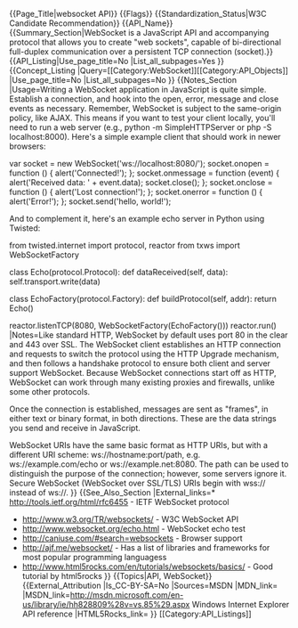 {{Page_Title|websocket API}}
{{Flags}}
{{Standardization_Status|W3C Candidate Recommendation}}
{{API_Name}}
{{Summary_Section|WebSocket is a JavaScript API and accompanying protocol that allows you to create "web sockets", capable of bi-directional full-duplex communication over a persistent TCP connection (socket).}}
{{API_Listing|Use_page_title=No
|List_all_subpages=Yes
}}
{{Concept_Listing
|Query=[[Category:WebSocket]][[Category:API_Objects]]
|Use_page_title=No
|List_all_subpages=No
}}
{{Notes_Section
|Usage=Writing a WebSocket application in JavaScript is quite simple. Establish a connection, and hook into the open, error, message and close events as necessary. Remember, WebSocket is subject to the same-origin policy, like AJAX. This means if you want to test your client locally, you'll need to run a web server (e.g., python -m SimpleHTTPServer or php -S localhost:8000). Here's a simple example client that should work in newer browsers:

<syntaxhighlight lang="javascript">
  var socket = new WebSocket('ws://localhost:8080/');
  socket.onopen = function () {
      alert('Connected!');
  };
  socket.onmessage = function (event) {
      alert('Received data: ' + event.data);
      socket.close();
  };
  socket.onclose = function () {
      alert('Lost connection!');
  };
  socket.onerror = function () {
      alert('Error!');
  };
  socket.send('hello, world!');
</syntaxhighlight>

And to complement it, here's an example echo server in Python using Twisted:

<syntaxhighlight lang="python">
  from twisted.internet import protocol, reactor
  from txws import WebSocketFactory
  
  class Echo(protocol.Protocol):
      def dataReceived(self, data):
          self.transport.write(data)
  
  class EchoFactory(protocol.Factory):
      def buildProtocol(self, addr):
          return Echo()
  
  reactor.listenTCP(8080, WebSocketFactory(EchoFactory()))
  reactor.run()
</syntaxhighlight>
|Notes=Like standard HTTP, WebSocket by default uses port 80 in the clear and 443 over SSL. The WebSocket client establishes an HTTP connection and requests to switch the protocol using the HTTP Upgrade mechanism, and then follows a handshake protocol to ensure both client and server support WebSocket. Because WebSocket connections start off as HTTP, WebSocket can work through many existing proxies and firewalls, unlike some other protocols.

Once the connection is established, messages are sent as "frames", in either text or binary format, in both directions. These are the data strings you send and receive in JavaScript.

WebSocket URIs have the same basic format as HTTP URIs, but with a different URI scheme: ws://hostname:port/path, e.g. ws://example.com/echo or ws://example.net:8080. The path can be used to distinguish the purpose of the connection; however, some servers ignore it. Secure WebSocket (WebSocket over SSL/TLS) URIs begin with wss:// instead of ws://.
}}
{{See_Also_Section
|External_links=* http://tools.ietf.org/html/rfc6455 - IETF WebSocket protocol
* http://www.w3.org/TR/websockets/ - W3C WebSocket API
* http://www.websocket.org/echo.html - WebSocket echo test
* http://caniuse.com/#search=websockets - Browser support
* http://ajf.me/websocket/ - Has a list of libraries and frameworks for most popular programming languagess
* http://www.html5rocks.com/en/tutorials/websockets/basics/ - Good tutorial by html5rocks
}}
{{Topics|API, WebSocket}}
{{External_Attribution
|Is_CC-BY-SA=No
|Sources=MSDN
|MDN_link=
|MSDN_link=http://msdn.microsoft.com/en-us/library/ie/hh828809%28v=vs.85%29.aspx Windows Internet Explorer API reference
|HTML5Rocks_link=
}}
[[Category:API_Listings]]